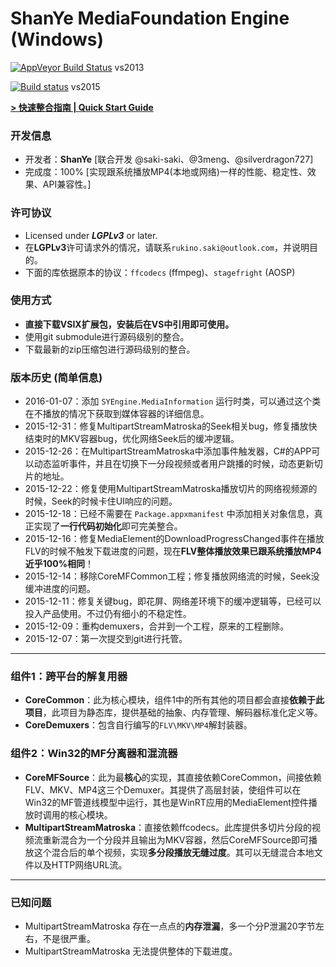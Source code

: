 # ShanYe MediaFoundation Engine (Windows) 



[![AppVeyor Build Status](https://ci.appveyor.com/api/projects/status/re3tfbe4tfo70so9?svg=true)](https://ci.appveyor.com/project/amamiya/syengine) vs2013 

[![Build status](https://ci.appveyor.com/api/projects/status/nmlsillgawr0n0tc?svg=true)](https://ci.appveyor.com/project/saki-saki/syengine) vs2015 

**[ > 快速整合指南 | Quick Start Guide](https://github.com/amamiya/SYEngine/blob/master/!GUIDE/GUIDE.md)**

### 开发信息
 - 开发者：**ShanYe** [联合开发 @saki-saki、@3meng、@silverdragon727]
 - 完成度：100% [实现跟系统播放MP4(本地或网络)一样的性能、稳定性、效果、API兼容性。]
 
### 许可协议
 - Licensed under ***LGPLv3*** or later.
 - 在**LGPLv3**许可请求外的情况，请联系`rukino.saki@outlook.com`，并说明目的。
 - 下面的库依据原本的协议：`ffcodecs` (ffmpeg)、`stagefright` (AOSP)

### 使用方式
 - **直接下载VSIX扩展包，安装后在VS中引用即可使用。**
 - 使用git submodule进行源码级别的整合。
 - 下载最新的zip压缩包进行源码级别的整合。

### 版本历史 (简单信息)
 - 2016-01-07：添加 `SYEngine.MediaInformation` 运行时类，可以通过这个类在不播放的情况下获取到媒体容器的详细信息。
 - 2015-12-31：修复MultipartStreamMatroska的Seek相关bug，修复播放快结束时的MKV容器bug，优化网络Seek后的缓冲逻辑。
 - 2015-12-26：在MultipartStreamMatroska中添加事件触发器，C#的APP可以动态监听事件，并且在切换下一分段视频或者用户跳播的时候，动态更新切片的地址。
 - 2015-12-22：修复使用MultipartStreamMatroska播放切片的网络视频源的时候，Seek的时候卡住UI响应的问题。
 - 2015-12-18：已经不需要在 `Package.appxmanifest` 中添加相关对象信息，真正实现了**一行代码初始化**即可完美整合。
 - 2015-12-16：修复MediaElement的DownloadProgressChanged事件在播放FLV的时候不触发下载进度的问题，现在**FLV整体播放效果已跟系统播放MP4近乎100%相同**！
 - 2015-12-14：移除CoreMFCommon工程；修复播放网络流的时候，Seek没缓冲进度的问题。
 - 2015-12-11：修复关键bug，即花屏、网络差环境下的缓冲逻辑等，已经可以投入产品使用。不过仍有细小的不稳定性。
 - 2015-12-09：重构demuxers，合并到一个工程，原来的工程删除。 
 - 2015-12-07：第一次提交到git进行托管。

***
### 组件1：跨平台的解复用器
 - **CoreCommon**：此为核心模块，组件1中的所有其他的项目都会直接**依赖于此项目**，此项目为静态库，提供基础的抽象、内存管理、解码器标准化定义等。
 - **CoreDemuxers**：包含自行编写的`FLV\MKV\MP4`解封装器。

### 组件2：Win32的MF分离器和混流器
 - **CoreMFSource**：此为最**核心**的实现，其直接依赖CoreCommon，间接依赖FLV、MKV、MP4这三个Demuxer。其提供了高层封装，使组件可以在Win32的MF管道线模型中运行，其也是WinRT应用的MediaElement控件播放时调用的核心模块。
 - **MultipartStreamMatroska**：直接依赖ffcodecs。此库提供多切片分段的视频流重新混合为一个分段并且输出为MKV容器，然后CoreMFSource即可播放这个混合后的单个视频，实现**多分段播放无缝过度**。其可以无缝混合本地文件以及HTTP网络URL流。

***
### 已知问题
 - MultipartStreamMatroska 存在一点点的**内存泄漏**，多一个分P泄漏20字节左右，不是很严重。
 - MultipartStreamMatroska 无法提供整体的下载进度。
